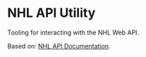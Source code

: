 # NHL API Utility

Tooling for interacting with the NHL Web API.

Based on: [NHL API Documentation](https://github.com/Zmalski/NHL-API-Reference).
